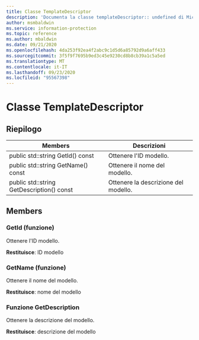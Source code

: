 ```yaml
---
title: Classe TemplateDescriptor
description: 'Documenta la classe templateDescriptor:: undefined di Microsoft Information Protection (MIP) SDK.'
author: msmbaldwin
ms.service: information-protection
ms.topic: reference
ms.author: mbaldwin
ms.date: 09/21/2020
ms.openlocfilehash: 4da253f92ea4f2abc9c1d5d6a85792d9a6aff433
ms.sourcegitcommit: 3f5f9f7695b9ed3c45e9230cd8b8cb39a1c5a5ed
ms.translationtype: MT
ms.contentlocale: it-IT
ms.lasthandoff: 09/23/2020
ms.locfileid: "95567398"
---
```

# <a name="class-templatedescriptor"></a>Classe TemplateDescriptor 
  
## <a name="summary"></a>Riepilogo
 Members                        | Descrizioni                                
--------------------------------|---------------------------------------------
public std::string GetId() const  |  Ottenere l'ID modello.
public std::string GetName() const  |  Ottenere il nome del modello.
public std::string GetDescription() const  |  Ottenere la descrizione del modello.
  
## <a name="members"></a>Members
  
### <a name="getid-function"></a>GetId (funzione)
Ottenere l'ID modello.

  
**Restituisce**: ID modello
  
### <a name="getname-function"></a>GetName (funzione)
Ottenere il nome del modello.

  
**Restituisce**: nome del modello
  
### <a name="getdescription-function"></a>Funzione GetDescription
Ottenere la descrizione del modello.

  
**Restituisce**: descrizione del modello
